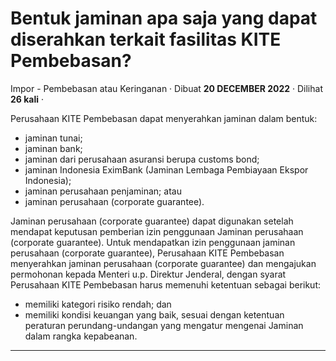 Bentuk jaminan apa saja yang dapat diserahkan terkait fasilitas KITE Pembebasan?
================================================================================

Impor - Pembebasan atau Keringanan · Dibuat **20 DECEMBER 2022** · Dilihat **26 kali** ·

Perusahaan KITE Pembebasan dapat menyerahkan jaminan dalam bentuk:

*   jaminan tunai;
*   jaminan bank;
*   jaminan dari perusahaan asuransi berupa customs bond;
*   jaminan Indonesia EximBank (Jaminan Lembaga Pembiayaan Ekspor Indonesia);
*   jaminan perusahaan penjaminan; atau
*   jaminan perusahaan (corporate guarantee).

Jaminan perusahaan (corporate guarantee) dapat digunakan setelah mendapat keputusan pemberian izin penggunaan Jaminan perusahaan (corporate guarantee). Untuk mendapatkan izin penggunaan jaminan perusahaan (corporate guarantee), Perusahaan KITE Pembebasan menyerahkan jaminan perusahaan (corporate guarantee) dan mengajukan permohonan kepada Menteri u.p. Direktur Jenderal, dengan syarat Perusahaan KITE Pembebasan harus memenuhi ketentuan sebagai berikut:  

*   memiliki kategori risiko rendah; dan
*   memiliki kondisi keuangan yang baik, sesuai dengan ketentuan peraturan perundang-undangan yang mengatur mengenai Jaminan dalam rangka kepabeanan.

  
  
  

* * *